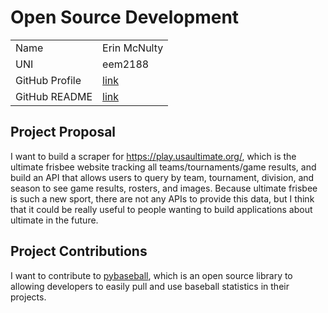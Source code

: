 # Open Source Development

|  |  | 
|:--|:--|
|Name|Erin McNulty|
|UNI| eem2188|
| GitHub Profile | [link](https://github.com/erin2722) |
| GitHub README | [link](https://github.com/erin2722/erin2722/blob/main/README.md) |


## Project Proposal
I want to build a scraper for https://play.usaultimate.org/, which is the ultimate frisbee website tracking all teams/tournaments/game results, and 
build an API that allows users to query by team, tournament, division, and season to see game results, rosters, and images. Because ultimate frisbee 
is such a new sport, there are not any APIs to provide this data, but I think that it could be really useful to people wanting to build applications 
about ultimate in the future.

## Project Contributions
I want to contribute to [pybaseball](https://github.com/jldbc/pybaseball), which is an open source library to allowing developers to easily pull and use
baseball statistics in their projects.

